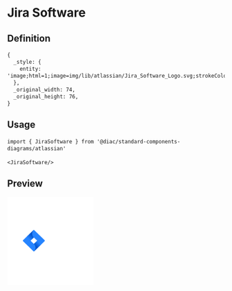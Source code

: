 # Jira Software

## Definition

```
{
  _style: { 
    entity: 'image;html=1;image=img/lib/atlassian/Jira_Software_Logo.svg;strokeColor=none;',
  },
  _original_width: 74,
  _original_height: 76,
}
```

## Usage

```
import { JiraSoftware } from '@diac/standard-components-diagrams/atlassian'

<JiraSoftware/>
```

## Preview

<img src="./jira-software.png" width="200"/>

